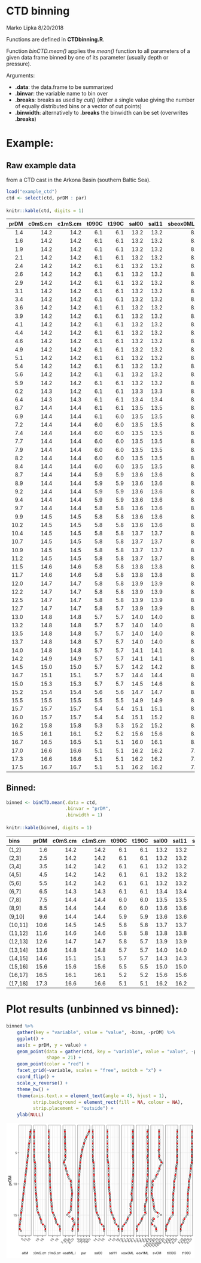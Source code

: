 CTD binning
================
Marko Lipka
8/20/2018

Functions are defined in **CTDbinning.R**.

Function *binCTD.mean()* applies the *mean()* function to all parameters of a given data frame binned by one of its parameter (usually depth or pressure).

Arguments:

-   **.data**: the data.frame to be summarized
-   **.binvar**: the variable name to bin over
-   **.breaks**: breaks as used by *cut()* (either a single value giving the number of equally distributed bins or a vector of cut points)
-   **.binwidth**: alternatively to **.breaks** the binwidth can be set (overwrites **.breaks**)

Example:
========

Raw example data
----------------

from a CTD cast in the Arkona Basin (southern Baltic Sea).

``` r
load("example_ctd") 
ctd <- select(ctd, prDM : par)

knitr::kable(ctd, digits = 1)
```

|  prDM|  c0mS.cm|  c1mS.cm|  t090C|  t190C|  sal00|  sal11|  sbeox0ML.L|  sbeox1ML.L|    svCM|  oxsatML.L|  altM|    par|
|-----:|--------:|--------:|------:|------:|------:|------:|-----------:|-----------:|-------:|----------:|-----:|------:|
|   1.4|     14.2|     14.2|    6.1|    6.1|   13.2|   13.2|         8.7|         8.7|  1447.9|        8.0|  17.6|  402.9|
|   1.6|     14.2|     14.2|    6.1|    6.1|   13.2|   13.2|         8.7|         8.7|  1447.9|        8.0|  16.8|  386.3|
|   1.9|     14.2|     14.2|    6.1|    6.1|   13.2|   13.2|         8.7|         8.7|  1447.9|        8.0|  17.0|  365.8|
|   2.1|     14.2|     14.2|    6.1|    6.1|   13.2|   13.2|         8.7|         8.7|  1447.9|        8.0|  16.8|  336.8|
|   2.4|     14.2|     14.2|    6.1|    6.1|   13.2|   13.2|         8.7|         8.7|  1447.9|        8.0|  16.5|  306.9|
|   2.6|     14.2|     14.2|    6.1|    6.1|   13.2|   13.2|         8.7|         8.7|  1447.9|        8.0|  16.3|  282.6|
|   2.9|     14.2|     14.2|    6.1|    6.1|   13.2|   13.2|         8.7|         8.7|  1447.9|        8.0|  15.9|  260.4|
|   3.1|     14.2|     14.2|    6.1|    6.1|   13.2|   13.2|         8.7|         8.7|  1447.9|        8.0|  15.8|  240.9|
|   3.4|     14.2|     14.2|    6.1|    6.1|   13.2|   13.2|         8.7|         8.7|  1447.9|        8.0|  15.6|  217.5|
|   3.6|     14.2|     14.2|    6.1|    6.1|   13.2|   13.2|         8.7|         8.7|  1447.9|        8.0|  14.8|  209.8|
|   3.9|     14.2|     14.2|    6.1|    6.1|   13.2|   13.2|         8.7|         8.7|  1447.9|        8.0|  14.8|  196.8|
|   4.1|     14.2|     14.2|    6.1|    6.1|   13.2|   13.2|         8.7|         8.7|  1447.9|        8.0|  14.7|  169.3|
|   4.4|     14.2|     14.2|    6.1|    6.1|   13.2|   13.2|         8.7|         8.7|  1447.9|        8.0|  14.4|  159.6|
|   4.6|     14.2|     14.2|    6.1|    6.1|   13.2|   13.2|         8.7|         8.7|  1447.9|        8.0|  14.2|  147.8|
|   4.9|     14.2|     14.2|    6.1|    6.1|   13.2|   13.2|         8.7|         8.8|  1447.9|        8.0|  13.9|  136.2|
|   5.1|     14.2|     14.2|    6.1|    6.1|   13.2|   13.2|         8.7|         8.8|  1447.9|        8.0|  13.7|  125.3|
|   5.4|     14.2|     14.2|    6.1|    6.1|   13.2|   13.2|         8.7|         8.7|  1447.9|        8.0|  13.4|  115.3|
|   5.6|     14.2|     14.2|    6.1|    6.1|   13.2|   13.2|         8.7|         8.7|  1447.9|        8.0|  13.2|  107.0|
|   5.9|     14.2|     14.2|    6.1|    6.1|   13.2|   13.2|         8.7|         8.7|  1447.9|        8.0|  12.9|   99.4|
|   6.2|     14.3|     14.2|    6.1|    6.1|   13.3|   13.3|         8.7|         8.7|  1448.0|        8.0|  12.7|   92.6|
|   6.4|     14.3|     14.3|    6.1|    6.1|   13.4|   13.4|         8.7|         8.8|  1448.1|        8.0|  12.4|   85.2|
|   6.7|     14.4|     14.4|    6.1|    6.1|   13.5|   13.5|         8.7|         8.8|  1448.2|        7.9|  12.1|   80.8|
|   6.9|     14.4|     14.4|    6.1|    6.0|   13.5|   13.5|         8.7|         8.8|  1448.1|        8.0|  11.9|   75.1|
|   7.2|     14.4|     14.4|    6.0|    6.0|   13.5|   13.5|         8.7|         8.8|  1448.0|        8.0|  11.6|   69.7|
|   7.4|     14.4|     14.4|    6.0|    6.0|   13.5|   13.5|         8.7|         8.8|  1447.9|        8.0|  11.4|   64.5|
|   7.7|     14.4|     14.4|    6.0|    6.0|   13.5|   13.5|         8.7|         8.8|  1447.9|        8.0|  11.1|   60.4|
|   7.9|     14.4|     14.4|    6.0|    6.0|   13.5|   13.5|         8.7|         8.8|  1447.9|        8.0|  10.8|   56.3|
|   8.2|     14.4|     14.4|    6.0|    6.0|   13.5|   13.5|         8.7|         8.7|  1447.8|        8.0|  10.6|   52.2|
|   8.4|     14.4|     14.4|    6.0|    6.0|   13.5|   13.5|         8.7|         8.7|  1447.8|        8.0|  10.3|   48.9|
|   8.7|     14.4|     14.4|    5.9|    5.9|   13.6|   13.6|         8.7|         8.7|  1447.6|        8.0|  10.0|   45.7|
|   8.9|     14.4|     14.4|    5.9|    5.9|   13.6|   13.6|         8.7|         8.7|  1447.7|        8.0|   9.8|   42.5|
|   9.2|     14.4|     14.4|    5.9|    5.9|   13.6|   13.6|         8.7|         8.7|  1447.5|        8.0|   9.5|   39.3|
|   9.4|     14.4|     14.4|    5.9|    5.9|   13.6|   13.6|         8.6|         8.7|  1447.4|        8.0|   9.3|   36.6|
|   9.7|     14.4|     14.4|    5.8|    5.8|   13.6|   13.6|         8.6|         8.7|  1447.3|        8.0|   9.0|   33.9|
|   9.9|     14.5|     14.5|    5.8|    5.8|   13.6|   13.6|         8.6|         8.7|  1447.3|        8.0|   8.8|   31.4|
|  10.2|     14.5|     14.5|    5.8|    5.8|   13.6|   13.6|         8.6|         8.7|  1447.4|        8.0|   8.5|   29.0|
|  10.4|     14.5|     14.5|    5.8|    5.8|   13.7|   13.7|         8.6|         8.7|  1447.3|        8.0|   8.2|   26.7|
|  10.7|     14.5|     14.5|    5.8|    5.8|   13.7|   13.7|         8.6|         8.7|  1447.3|        8.0|   8.0|   24.7|
|  10.9|     14.5|     14.5|    5.8|    5.8|   13.7|   13.7|         8.6|         8.7|  1447.3|        8.0|   7.7|   22.8|
|  11.2|     14.5|     14.5|    5.8|    5.8|   13.7|   13.7|         8.6|         8.7|  1447.3|        8.0|   7.4|   21.0|
|  11.5|     14.6|     14.6|    5.8|    5.8|   13.8|   13.8|         8.6|         8.7|  1447.3|        8.0|   7.1|   19.3|
|  11.7|     14.6|     14.6|    5.8|    5.8|   13.8|   13.8|         8.6|         8.6|  1447.3|        8.0|   6.9|   17.9|
|  12.0|     14.7|     14.7|    5.8|    5.8|   13.9|   13.9|         8.6|         8.7|  1447.3|        8.0|   6.6|   16.6|
|  12.2|     14.7|     14.7|    5.8|    5.8|   13.9|   13.9|         8.6|         8.7|  1447.3|        8.0|   6.4|   15.3|
|  12.5|     14.7|     14.7|    5.8|    5.8|   13.9|   13.9|         8.6|         8.7|  1447.4|        8.0|   6.1|   14.1|
|  12.7|     14.7|     14.7|    5.8|    5.7|   13.9|   13.9|         8.6|         8.7|  1447.4|        8.0|   5.9|   13.1|
|  13.0|     14.8|     14.8|    5.7|    5.7|   14.0|   14.0|         8.5|         8.6|  1447.4|        8.0|   5.6|   12.2|
|  13.2|     14.8|     14.8|    5.7|    5.7|   14.0|   14.0|         8.5|         8.6|  1447.5|        8.0|   5.3|   11.3|
|  13.5|     14.8|     14.8|    5.7|    5.7|   14.0|   14.0|         8.5|         8.6|  1447.5|        8.0|   5.0|   10.5|
|  13.7|     14.8|     14.8|    5.7|    5.7|   14.0|   14.0|         8.5|         8.6|  1447.5|        8.0|   4.8|    9.8|
|  14.0|     14.8|     14.8|    5.7|    5.7|   14.1|   14.1|         8.5|         8.6|  1447.5|        8.0|   4.5|    9.2|
|  14.2|     14.9|     14.9|    5.7|    5.7|   14.1|   14.1|         8.5|         8.6|  1447.5|        8.0|   4.3|    8.6|
|  14.5|     15.0|     15.0|    5.7|    5.7|   14.2|   14.2|         8.5|         8.6|  1447.6|        8.0|   4.0|    8.0|
|  14.7|     15.1|     15.1|    5.7|    5.7|   14.4|   14.4|         8.5|         8.6|  1447.9|        8.0|   3.8|    7.6|
|  15.0|     15.3|     15.3|    5.7|    5.7|   14.5|   14.6|         8.5|         8.5|  1448.1|        8.0|   3.5|    7.1|
|  15.2|     15.4|     15.4|    5.6|    5.6|   14.7|   14.7|         8.4|         8.4|  1447.8|        8.0|   3.2|    6.6|
|  15.5|     15.5|     15.5|    5.5|    5.5|   14.9|   14.9|         8.3|         8.4|  1447.4|        8.0|   3.0|    6.1|
|  15.7|     15.7|     15.7|    5.4|    5.4|   15.1|   15.1|         8.3|         8.3|  1447.4|        8.0|   2.7|    5.7|
|  16.0|     15.7|     15.7|    5.4|    5.4|   15.1|   15.2|         8.2|         8.3|  1447.4|        8.0|   2.5|    5.3|
|  16.2|     15.8|     15.8|    5.3|    5.3|   15.2|   15.2|         8.2|         8.2|  1447.3|        8.0|   2.2|    5.0|
|  16.5|     16.1|     16.1|    5.2|    5.2|   15.6|   15.6|         8.1|         8.1|  1447.3|        8.0|   1.9|    4.6|
|  16.7|     16.5|     16.5|    5.1|    5.1|   16.0|   16.1|         8.0|         8.0|  1447.5|        8.0|   1.7|    4.2|
|  17.0|     16.6|     16.6|    5.1|    5.1|   16.2|   16.2|         7.9|         8.0|  1447.6|        8.0|   1.4|    3.9|
|  17.3|     16.6|     16.6|    5.1|    5.1|   16.2|   16.2|         7.9|         8.0|  1447.7|        8.0|   1.1|    3.6|
|  17.5|     16.7|     16.7|    5.1|    5.1|   16.2|   16.2|         7.9|         8.0|  1447.7|        8.0|   3.6|    3.2|

Binned:
-------

``` r
binned <- binCTD.mean(.data = ctd,
                      .binvar = "prDM",
                      .binwidth = 1)

knitr::kable(binned, digits = 1)
```

| bins     |  prDM|  c0mS.cm|  c1mS.cm|  t090C|  t190C|  sal00|  sal11|  sbeox0ML.L|  sbeox1ML.L|    svCM|  oxsatML.L|  altM|    par|
|:---------|-----:|--------:|--------:|------:|------:|------:|------:|-----------:|-----------:|-------:|----------:|-----:|------:|
| (1,2\]   |   1.6|     14.2|     14.2|    6.1|    6.1|   13.2|   13.2|         8.7|         8.7|  1447.9|          8|  17.1|  385.0|
| (2,3\]   |   2.5|     14.2|     14.2|    6.1|    6.1|   13.2|   13.2|         8.7|         8.7|  1447.9|          8|  16.4|  296.7|
| (3,4\]   |   3.5|     14.2|     14.2|    6.1|    6.1|   13.2|   13.2|         8.7|         8.7|  1447.9|          8|  15.2|  216.3|
| (4,5\]   |   4.5|     14.2|     14.2|    6.1|    6.1|   13.2|   13.2|         8.7|         8.7|  1447.9|          8|  14.3|  153.2|
| (5,6\]   |   5.5|     14.2|     14.2|    6.1|    6.1|   13.2|   13.2|         8.7|         8.7|  1447.9|          8|  13.3|  111.8|
| (6,7\]   |   6.5|     14.3|     14.3|    6.1|    6.1|   13.4|   13.4|         8.7|         8.8|  1448.1|          8|  12.3|   83.4|
| (7,8\]   |   7.5|     14.4|     14.4|    6.0|    6.0|   13.5|   13.5|         8.7|         8.8|  1447.9|          8|  11.2|   62.7|
| (8,9\]   |   8.5|     14.4|     14.4|    6.0|    6.0|   13.6|   13.6|         8.7|         8.7|  1447.7|          8|  10.2|   47.3|
| (9,10\]  |   9.6|     14.4|     14.4|    5.9|    5.9|   13.6|   13.6|         8.6|         8.7|  1447.4|          8|   9.1|   35.3|
| (10,11\] |  10.6|     14.5|     14.5|    5.8|    5.8|   13.7|   13.7|         8.6|         8.7|  1447.3|          8|   8.1|   25.8|
| (11,12\] |  11.6|     14.6|     14.6|    5.8|    5.8|   13.8|   13.8|         8.6|         8.7|  1447.3|          8|   7.0|   18.7|
| (12,13\] |  12.6|     14.7|     14.7|    5.8|    5.7|   13.9|   13.9|         8.6|         8.7|  1447.4|          8|   6.0|   13.7|
| (13,14\] |  13.6|     14.8|     14.8|    5.7|    5.7|   14.0|   14.0|         8.5|         8.6|  1447.5|          8|   4.9|   10.2|
| (14,15\] |  14.6|     15.1|     15.1|    5.7|    5.7|   14.3|   14.3|         8.5|         8.6|  1447.8|          8|   3.9|    7.8|
| (15,16\] |  15.6|     15.6|     15.6|    5.5|    5.5|   15.0|   15.0|         8.3|         8.4|  1447.5|          8|   2.9|    6.0|
| (16,17\] |  16.5|     16.1|     16.1|    5.2|    5.2|   15.6|   15.6|         8.1|         8.1|  1447.4|          8|   1.9|    4.6|
| (17,18\] |  17.3|     16.6|     16.6|    5.1|    5.1|   16.2|   16.2|         7.9|         8.0|  1447.7|          8|   2.1|    3.6|

Plot results (unbinned vs binned):
==================================

``` r
binned %>%
    gather(key = "variable", value = "value", -bins, -prDM) %>%
    ggplot() +
    aes(x = prDM, y = value) +
    geom_point(data = gather(ctd, key = "variable", value = "value", -prDM),
               shape = 21) +
    geom_point(color = "red") +
    facet_grid(~variable, scales = "free", switch = "x") +
    coord_flip() +
    scale_x_reverse() +
    theme_bw() +
    theme(axis.text.x = element_text(angle = 45, hjust = 1),
          strip.background = element_rect(fill = NA, colour = NA),
          strip.placement = "outside") +
    ylab(NULL)
```

![](README_files/figure-markdown_github/plot-1.png)
